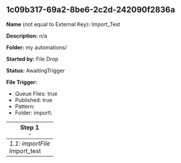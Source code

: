 ## 1c09b317-69a2-8be6-2c2d-242090f2836a

**Name** (not equal to External Key)**:** Import_Test

**Description:** n/a

**Folder:** my automations/

**Started by:** File Drop

**Status:** AwaitingTrigger

**File Trigger:**

* Queue Files: true
* Published: true
* Pattern: 
* Folder:  import\

| Step 1<br>_<small>-</small>_ |
| --- |
| _1.1: importFile_<br>Import_test |
